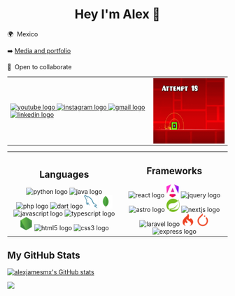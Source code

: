 <h1 align="center"> 
Hey I'm Alex 👾
</h1>

<div align="left"> 

🌍  Mexico 

➡️ [Media and portfolio](https://alexjamesmx.dev/)

🤝  Open to collaborate   

</div>

<table>
  <tr>
    <td>
      <div align="left">
        <a href="https://www.youtube.com/channel/UCJlUWE-Q9a_X2EZgpyazF5A">
          <img src="https://img.shields.io/static/v1?message=Youtube&logo=youtube&label=&color=FF0000&logoColor=white&labelColor=&style=for-the-badge" alt="youtube logo" />
        </a>
        <a href="https://www.instagram.com/alexjamesmx">
          <img src="https://img.shields.io/static/v1?message=Instagram&logo=instagram&label=&color=E4405F&logoColor=white&labelColor=&style=for-the-badge" alt="instagram logo" />
        </a>
        <a href="mailto:aledev.mx@gmail.com">
          <img src="https://img.shields.io/static/v1?message=Gmail&logo=gmail&label=&color=D14836&logoColor=white&labelColor=&style=for-the-badge"  alt="gmail logo"/>
        </a>
        <a href="https://www.linkedin.com/in/alexjamesmx/">
          <img src="https://img.shields.io/static/v1?message=LinkedIn&logo=linkedin&label=&color=0077B5&logoColor=white&labelColor=&style=for-the-badge" alt="linkedin logo"  />
        </a>
      </div>
    </td>
    <td align="right">
      <img align="right" height="150" src="./geometry-dash.gif" />
    </td>
  </tr>
</table>

<table>
  <tr>
    <td align="center">
      <h2>Languages</h2>
      <div>
        <img src="https://cdn.jsdelivr.net/gh/devicons/devicon/icons/python/python-original.svg" height="30" alt="python logo"  />
        <img src="https://cdn.jsdelivr.net/gh/devicons/devicon/icons/java/java-original.svg" height="30" alt="java logo"  />
        <img src="https://cdn.jsdelivr.net/gh/devicons/devicon/icons/php/php-original.svg" height="30" alt="php logo"  />
        <img src="https://cdn.jsdelivr.net/gh/devicons/devicon/icons/dart/dart-original.svg" height="30" alt="dart logo"  />
        <img src="https://github.com/devicons/devicon/blob/master/icons/mysql/mysql-original.svg" height="30" alt="sql logo" />
        <img src="https://github.com/devicons/devicon/blob/master/icons/mongodb/mongodb-original.svg" height="30" alt="nosql logo" /> 
        <img src="https://cdn.jsdelivr.net/gh/devicons/devicon/icons/javascript/javascript-original.svg" height="30" alt="javascript logo"  />
        <img src="https://cdn.jsdelivr.net/gh/devicons/devicon/icons/typescript/typescript-original.svg" height="30" alt="typescript logo"  />
        <img src="https://github.com/devicons/devicon/blob/master/icons/nodejs/nodejs-original.svg" height="30" alt="nodejs logo"  />
        <img src="https://cdn.jsdelivr.net/gh/devicons/devicon/icons/html5/html5-original.svg" height="30" alt="html5 logo"  />
        <img src="https://cdn.jsdelivr.net/gh/devicons/devicon/icons/css3/css3-original.svg" height="30" alt="css3 logo"  />
      </div>
    </td>
    <td align="center">
      <h2>Frameworks</h2>
      <div>
        <img src="https://cdn.jsdelivr.net/gh/devicons/devicon/icons/react/react-original.svg" height="30" alt="react logo"  />
        <img src="https://github.com/devicons/devicon/blob/master/icons/angular/angular-original.svg" height="30" alt="angular logo"  />
        <img src="https://cdn.jsdelivr.net/gh/devicons/devicon/icons/jquery/jquery-original.svg" height="30" alt="jquery logo"  />
        <img src="https://cdn.jsdelivr.net/gh/devicons/devicon/icons/astro/astro-original.svg" height="30" alt="astro logo"  />
        <img src="https://github.com/devicons/devicon/blob/master/icons/spring/spring-original.svg" height="30" alt="spring logo"  />
        <img src="https://cdn.jsdelivr.net/gh/devicons/devicon/icons/nextjs/nextjs-original.svg" height="30" alt="nextjs logo"  />
        <img src="https://cdn.jsdelivr.net/gh/devicons/devicon/icons/laravel/laravel-original.svg" height="30" alt="laravel logo"  />
        <img src="https://github.com/devicons/devicon/blob/master/icons/codeigniter/codeigniter-plain.svg" height="30" alt="codeigniter logo"  />
        <img src="https://github.com/devicons/devicon/blob/master/icons/pytorch/pytorch-original.svg" height="30" alt="pytorch logo"  />
        <img src="https://cdn.jsdelivr.net/gh/devicons/devicon/icons/express/express-original.svg" height="30" alt="express logo"  />
      </div>
    </td>
  </tr>
</table>

<h2>My GitHub Stats</h2>
<div align="left"> 

<a href="http://www.github.com/alexjamesmx"><img src="https://github-readme-stats.vercel.app/api?username=alexjamesmx&show_icons=true&hide=&count_private=true&title_color=f97316&text_color=ffffff&icon_color=6366f1&bg_color=22272e&hide_border=true&show_icons=true" alt="alexjamesmx's GitHub stats" /></a>

<a href="http://www.github.com/alexjamesmx"><img src="https://github-readme-streak-stats.herokuapp.com/?user=alexjamesmx&stroke=ffffff&background=22272e&ring=f97316&fire=f97316&currStreakNum=ffffff&currStreakLabel=f97316&sideNums=ffffff&sideLabels=ffffff&dates=ffffff&hide_border=true" /></a>

</div>
